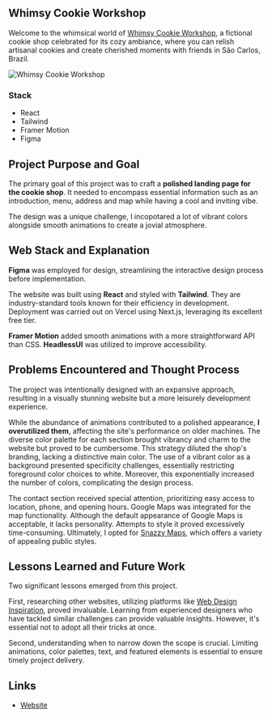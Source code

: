 ## Whimsy Cookie Workshop

Welcome to the whimsical world of [Whimsy Cookie Workshop](https://whimsy-cookie-workshop.vercel.app/), a fictional cookie shop celebrated for its cozy ambiance, where you can relish artisanal cookies and create cherished moments with friends in São Carlos, Brazil.

![Whimsy Cookie Workshop](https://ngchltiyfhxkbpitthto.supabase.co/storage/v1/object/public/portfolio/cookies.png)

### Stack
- React
- Tailwind
- Framer Motion
- Figma


## Project Purpose and Goal
The primary goal of this project was to craft a **polished landing page for the cookie shop**. It needed to encompass essential information such as an introduction, menu, address and map while having a cool and inviting vibe.

The design was a unique challenge, I incopotared a lot of vibrant colors alongside smooth animations to create a jovial atmosphere.

## Web Stack and Explanation

**Figma** was employed for design, streamlining the interactive design process before implementation. 

The website was built using **React** and styled with **Tailwind**. They are industry-standard tools known for their efficiency in development. Deployment was carried out on Vercel using Next.js, leveraging its excellent free tier. 

**Framer Motion** added smooth animations with a more straightforward API than CSS. **HeadlessUI** was utilized to improve accessibility.

## Problems Encountered and Thought Process
The project was intentionally designed with an expansive approach, resulting in a visually stunning website but a more leisurely development experience.

While the abundance of animations contributed to a polished appearance, **I overutilized them**, affecting the site's performance on older machines. The diverse color palette for each section brought vibrancy and charm to the website but proved to be cumbersome. This strategy diluted the shop's branding, lacking a distinctive main color. The use of a vibrant color as a background presented specificity challenges, essentially restricting foreground color choices to white. Moreover, this exponentially increased the number of colors, complicating the design process.

The contact section received special attention, prioritizing easy access to location, phone, and opening hours. Google Maps was integrated for the map functionality. Although the default appearance of Google Maps is acceptable, it lacks personality. Attempts to style it proved excessively time-consuming. Ultimately, I opted for [Snazzy Maps](https://snazzymaps.com/), which offers a variety of appealing public styles.


## Lessons Learned and Future Work
Two significant lessons emerged from this project.

First, researching other websites, utilizing platforms like [Web Design Inspiration](https://www.webdesign-inspiration.com/), proved invaluable. Learning from experienced designers who have tackled similar challenges can provide valuable insights. However, it's essential not to adopt all their tricks at once. 

Second, understanding when to narrow down the scope is crucial. Limiting animations, color palettes, text, and featured elements is essential to ensure timely project delivery.

## Links
- [Website](https://whimsy-cookie-workshop.vercel.app/)
